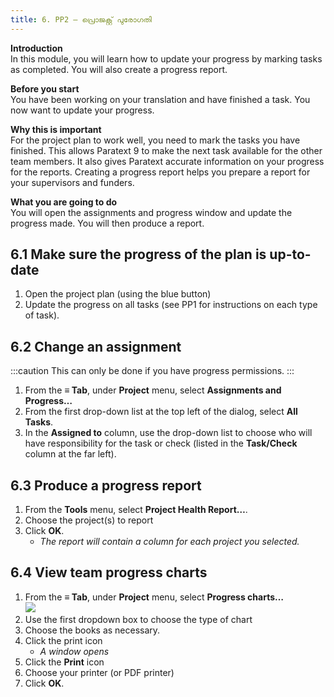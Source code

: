 ```yaml
---
title: 6. PP2 — പ്രൊജക്റ്റ് പുരോഗതി
---
```


**Introduction**  
In this module, you will learn how to update your progress by marking tasks as completed. You will also create a progress report.

**Before you start**  
You have been working on your translation and have finished a task. You now want to update your progress.

**Why this is important**   
For the project plan to work well, you need to mark the tasks you have finished. This allows Paratext 9 to make the next task available for the other team members. It also gives Paratext accurate information on your progress for the reports. Creating a progress report helps you prepare a report for your supervisors and funders.

**What you are going to do**  
You will open the assignments and progress window and update the progress made. You will then produce a report.



## 6.1 Make sure the progress of the plan is up-to-date
1.  Open the project plan (using the blue button)
1.  Update the progress on all tasks (see PP1 for instructions on each type of task).

## 6.2 Change an assignment
:::caution
This can only be done if you have progress permissions.
:::

1.  From the **≡ Tab**, under **Project** menu, select **Assignments and Progress…**
1.  From the first drop-down list at the top left of the dialog, select **All Tasks**.
1.  In the **Assigned to** column, use the drop-down list to choose who will have responsibility for the task or check (listed in the **Task/Check** column at the far left).


## 6.3 Produce a progress report
1.  From the **Tools** menu, select **Project Health Report…**.
1.  Choose the project(s) to report
1.  Click **OK**.
     -  *The report will contain a column for each project you selected.*  
## 6.4 View team progress charts
1.  From the **≡ Tab**, under **Project** menu, select **Progress charts…**  
   ![](../media/c39b0bb812f828a6a704052c6f10ebf4.png)
1.  Use the first dropdown box to choose the type of chart
1.  Choose the books as necessary.
1.  Click the print icon
     -  *A window opens*
1.  Click the **Print** icon
1.  Choose your printer (or PDF printer)
1.  Click **OK**.
